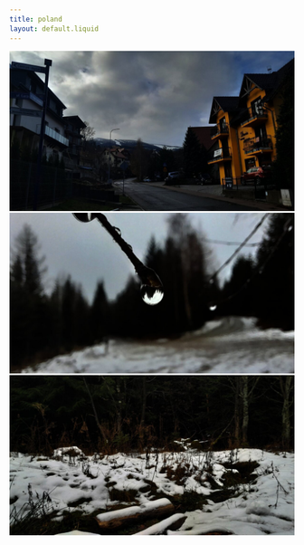 ```yaml
---
title: poland
layout: default.liquid
---
```


![Karpacz Town](../media/karpaczTown.jpg)
![Branch Water Drop](../media/invertedDrop.jpg)
![Snow Woods](../media/snowWoods.jpg)
